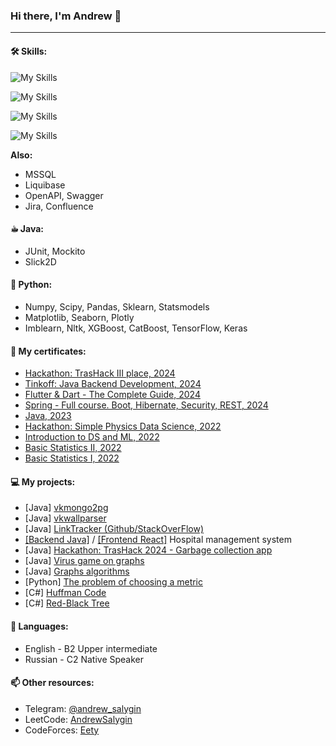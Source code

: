 ### Hi there, I'm Andrew 👋
---
#### 🛠 Skills:
![My Skills](https://skillicons.dev/icons?i=java,python,dart,js,html,css&theme=dark)

![My Skills](https://skillicons.dev/icons?i=gradle,maven,docker,kubernetes,prometheus,grafana,git,linux&theme=dark)

![My Skills](https://skillicons.dev/icons?i=postgres,kafka&theme=dark)

![My Skills](https://skillicons.dev/icons?i=spring,flutter,react,bootstrap&theme=dark)

**Also:**
- MSSQL
- Liquibase
- OpenAPI, Swagger
- Jira, Confluence

#### ☕︎ Java:
- JUnit, Mockito
- Slick2D

#### 🐍 Python:
- Numpy, Scipy, Pandas, Sklearn, Statsmodels
- Matplotlib, Seaborn, Plotly
- Imblearn, Nltk, XGBoost, CatBoost, TensorFlow, Keras

#### 📜 My certificates:
- [Hackathon: TrasHack III place, 2024](https://disk.yandex.ru/i/HQl1HWBkAVBlVQ)
- [Tinkoff: Java Backend Development, 2024](https://disk.yandex.ru/i/tBif1s8YLlX7ew)
- [Flutter & Dart - The Complete Guide, 2024](https://www.udemy.com/certificate/UC-64e459fb-c641-471a-89a9-552683b16192/)
- [Spring - Full course. Boot, Hibernate, Security, REST, 2024](https://www.udemy.com/certificate/UC-0725e832-f213-43d6-8837-0bc39db2881f/)
- [Java, 2023](https://www.udemy.com/certificate/UC-637732ed-8dfe-4ba9-a6f2-2f1685d7a682/)
- [Hackathon: Simple Physics Data Science, 2022](https://disk.yandex.ru/i/xAJP3aQFUHW4hA)
- [Introduction to DS and ML, 2022](https://stepik.org/cert/1596482)
- [Basic Statistics II, 2022](https://stepik.org/cert/1584809)
- [Basic Statistics I, 2022](https://stepik.org/cert/1569856)


#### 💻 My projects:
- [Java] [vkmongo2pg](https://github.com/AndrewSalygin/vkmongo2pg)
- [Java] [vkwallparser](https://github.com/AndrewSalygin/vkwallparser)
- [Java] [LinkTracker (Github/StackOverFlow)](https://github.com/AndrewSalygin/LinkTracker-Tinkoff)
- [[Backend Java]](https://github.com/AndrewSalygin/hospital-backend) / [[Frontend React]](https://github.com/AndrewSalygin/hospital-frontend) Hospital management system
- [Java] [Hackathon: TrasHack 2024 - Garbage collection app](https://github.com/GreenCatsTeam/hackathon-2024)
- [Java] [Virus game on graphs](https://github.com/AndrewSalygin/graphCourse/tree/game)
- [Java] [Graphs algorithms](https://github.com/AndrewSalygin/graphCourse)
- [Python] [The problem of choosing a metric](https://github.com/AndrewSalygin/metrics)
- [C#] [Huffman Code](https://github.com/AndrewSalygin/HuffmanCode)
- [C#] [Red-Black Tree](https://github.com/AndrewSalygin/RBTree_cs)

#### 💬 Languages:
- English - B2 Upper intermediate
- Russian - C2 Native Speaker

#### 📫 Other resources:
- Telegram: [@andrew_salygin](https://t.me/andrew_salygin)
- LeetCode: [AndrewSalygin](https://leetcode.com/AndrewSalygin/)
- CodeForces: [Eety](https://codeforces.com/profile/Eety)
<!--
**AndrewSalygin/AndrewSalygin** is a ✨ _special_ ✨ repository because its `README.md` (this file) appears on your GitHub profile.

Here are some ideas to get you started:

- 🔭 I’m currently working on ...
 ...
- 👯 I’m looking to collaborate on ...
- 🤔 I’m looking for help with ...
- 💬 Ask me about ...
- 📫 How to reach me: ...
- 😄 Pronouns: ...
- ⚡ Fun fact: ...
-->
